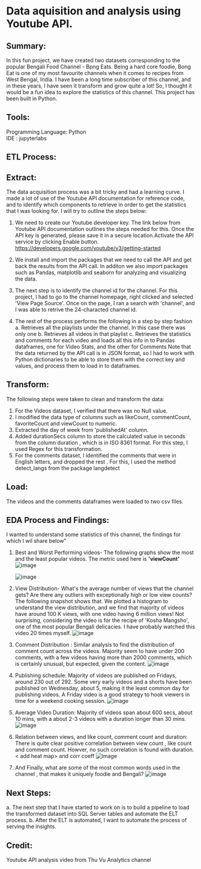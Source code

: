 # Data aquisition and analysis using Youtube API.

## Summary:

In this fun project, we have created two datasets corresponding to the popular Bengali Food Channel - Bpng Eats. Being a hard core foodie, Bong Eat is one of my most favourite channels
when it comes to recipes from West Bengal, India. I have been a long time subscriber of this channel, and in these years, I have seen it transform and grow quite a lot!
So, I thought it would be a fun idea to explore the statistics of this channel. This project has been built in Python.

## Tools:

Programming Language:  Python  
IDE : jupyterlabs

## ETL Process:

## Extract:

The data acquisition process was a bit tricky and had a learning curve. I made a lot of use of the Youtube API documentation for reference code, and to identify which components to retrieve in order to 
get the statistics that I was looking for. I will try to outline the steps below:

1. We need to create our Youtube developer key. The link below from Youtube API documentation outlines the steps needed for this. Once the API key is generated, please save it in a secure location.Activate the 
   API service by clicking Enable button. 
   https://developers.google.com/youtube/v3/getting-started

2. We install and import the packages that we need to call the API and get back the results from the API call. In additon we also import packages such as Pandas, matplotlib and seaborn for analyzing and 
   visualizing the data.

3. The next step is to identify the channel id for the channel. For this project, I had to go to the channel homepage, right clicked and selected 'View Page Source'. Once on the page, I ran a search with
   'channel', and I was able to retrive the 24-characted channel id.
   
4. The rest of the process performs the following in a step by step fashion
   a. Retrieves all the playlists under the channel. In this case there was only one
   b. Retrieves all videos in that playlist
   c. Retrieves the statistics and comments for each video and loads all this info in to Pandas dataframes, one for Video Stats, and the other for Comments
   Note that the data returned by the API call is in JSON format, so I had to work with Python dictionaries to be able to store them with the correct key and values, and process them to load in to
   dataframes.

## Transform:

The following steps were taken to clean and transform the data:

1. For the Videos dataset, I verified that there was no Null value.
2. I modified the data type of columns such as likeCount, commentCount, favoriteCount and viewCount to numeric.
3. Extracted the day of week from 'publishedAt' column.
4. Added durationSecs column to store the calculated value in seconds from the column duration , which is in ISO 8361 format. For this step, I used Regex for this transformation.
5. For the comments dataset, I identified the comments that were in English letters, and dropped the rest . For this, I used the method detect_langs from the package langdetect

## Load:

The videos and the comments dataframes were loaded to two csv files.

## EDA Process and Findings:

I wanted to understand some statistics of this channel, the findings for which I wil share below"

1. Best and Worst Performing videos- The following graphs show the most and the least popular videos. The metric used here is **'viewCount'**
   ![image](https://github.com/Debduti/Youtube-API-Data-Acquisition-and-Analysis/assets/58540839/e179c041-c08e-4fb0-93bc-46a445d16691)

   ![image](https://github.com/Debduti/Youtube-API-Data-Acquisition-and-Analysis/assets/58540839/d8d28edf-3eb5-4ba9-bd00-dc118ae92752)

2. View Distribution- What's the average number of views that the channel gets? Are there any outliers with exceptionally high or low view counts? The following snapshot shows that. We
   plotted a histogram to understand the view distribution, and we find that majority of videos have around 100 K views, with one video having 6 million views! Not surprising, considering the video
   is for the recipe of 'Kosha Mangsho', one of the most popular Bengali delicacies. I have probably watched this video 20 times myself.
   ![image](https://github.com/Debduti/Youtube-API-Data-Acquisition-and-Analysis/assets/58540839/43aeaa52-d81c-4a62-8a95-7b1f84d73348)

3. Comment Distribution : Similar analysis to find the distribution of comment count across the videos. Majority seem to have under 200 comments, with a few videos having more than 2000 comments,
   which is certainly unusual, but expected, given the content.
   ![image](https://github.com/Debduti/Youtube-API-Data-Acquisition-and-Analysis/assets/58540839/fea33cba-289d-4c4f-b314-3372ac00cc6b)

5. Publishing schedule: Majority of videos are published on Fridays, around 230 out of 292. Some very early videos and a shorts have been published on Wednesday, about 5, making it the least common
   day for publishing videos. A Friday video is a good strategy to hook viewers in time for a weekend cooking session.
   ![image](https://github.com/Debduti/Youtube-API-Data-Acquisition-and-Analysis/assets/58540839/945c8e37-7823-4610-8e84-92d5d109f3eb)

7. Average Video Duration: Majority of videos span about 600 secs, about 10 mins, with a about 2-3 videos with a duration longer than 30 mins.<find vid name for longest vid>
   ![image](https://github.com/Debduti/Youtube-API-Data-Acquisition-and-Analysis/assets/58540839/54465569-7726-4ca5-8973-c315512f9070)

8. Relation between views, and like count, comment count and duration: There is quite clear positive correlation between view count , like count and comment count. Howver, no such correlation is
   found with duration. < add heat map> and corr coeff
   ![image](https://github.com/Debduti/Youtube-API-Data-Acquisition-and-Analysis/assets/58540839/a0673724-7d50-4889-ac20-ead15bb17b8e)

10. And Finally, what are some of the most common words used in the channel , that makes it uniquely foodie and Bengali?
   ![image](https://github.com/Debduti/Youtube-API-Data-Acquisition-and-Analysis/assets/58540839/5004bfc2-5d09-4db5-b667-64d16c7c03f4)

## Next Steps:
a. The next step that I have started to work on is to build a pipeline to load the transformed dataset into SQL Server tables and automate the ELT process.
b. After the ELT is automated, I want to automate the process of serving the insights.

## Credit:

Youtube API analysis video from Thu Vu Analytics channel






